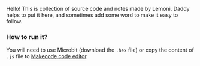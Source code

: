 Hello! This is collection of source code and notes made by Lemoni. Daddy helps to put it here, and sometimes add some word to make it easy to follow.

### How to run it?
You will need to use Microbit (download the `.hex` file) or copy the content of `.js` file to [Makecode code editor](https://makecode.microbit.org/#). 
